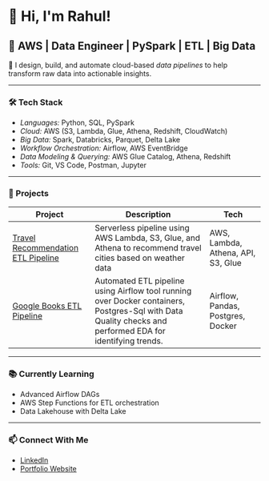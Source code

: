 # 👋 Hi, I'm Rahul! 

## 🚀 AWS | Data Engineer | PySpark | ETL | Big Data

🎯 I design, build, and automate cloud-based *data pipelines* to help transform raw data into actionable insights.

---

### 🛠 Tech Stack

- *Languages:* Python, SQL, PySpark
- *Cloud:* AWS (S3, Lambda, Glue, Athena, Redshift, CloudWatch)
- *Big Data:* Spark, Databricks, Parquet, Delta Lake
- *Workflow Orchestration:* Airflow, AWS EventBridge
- *Data Modeling & Querying:* AWS Glue Catalog, Athena, Redshift
- *Tools:* Git, VS Code, Postman, Jupyter

---

### 💼 Projects

| Project | Description | Tech |
|--------|-------------|------|
| [Travel Recommendation ETL Pipeline](https://github.com/rtriders/Travel-Recommendation-ETL-Pipeline) | Serverless pipeline using AWS Lambda, S3, Glue, and Athena to recommend travel cities based on weather data | AWS, Lambda, Athena, API, S3, Glue |
| [Google Books ETL Pipeline](https://github.com/rtriders/Google_books_data_pipeline) | Automated ETL pipeline using Airflow tool running over Docker containers, Postgres-Sql with Data Quality checks and performed EDA for identifying trends.  | Airflow, Pandas, Postgres, Docker |

---

### 📚 Currently Learning

- Advanced Airflow DAGs
- AWS Step Functions for ETL orchestration
- Data Lakehouse with Delta Lake

---

### 📫 Connect With Me


 - [LinkedIn](https://www.linkedin.com/in/rahul-tewari-215515336)                       
 - [Portfolio Website](https://sites.google.com/view/rahultewari111/home)

 
